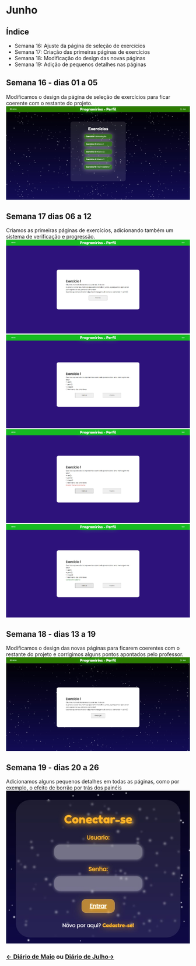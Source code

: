 # Junho

## Índice
- Semana 16: Ajuste da página de seleção de exercícios
- Semana 17: Criação das primeiras páginas de exercícios
- Semana 18: Modificação do design das novas páginas
- Semana 19: Adição de pequenos detalhes nas páginas

## Semana 16 - dias 01 a 05
Modificamos o design da página de seleção de exercícios para ficar coerente com o restante do projeto.
![SiteMenuExc2](./Imagens/Jun_01.jpg)

## Semana 17 dias 06 a 12

Criamos as primeiras páginas de exercícios, adicionando também um sistema de verificação e progressão.
![PrimeiroExercicio](./Imagens/Jun_02.jpg)
![PrimeiroExercicio1](./Imagens/Jun_02.1.jpg)
![PrimeiroExercicio2](./Imagens/Jun_02.2.jpg)
![PrimeiroExercicio3](./Imagens/Jun_02.3.jpg)

## Semana 18 - dias 13 a 19

Modificamos o design das novas páginas para ficarem coerentes com o restante do projeto e corrigimos alguns pontos apontados pelo professor.
![PrimeiroExercicioNovoDesign](./Imagens/Jun_03.jpg)

## Semana 19 - dias 20 a 26

Adicionamos alguns pequenos detalhes em todas as páginas, como por exemplo, o efeito de borrão por trás dos painéis
![EfeitoBlur](./Imagens/Jun_04.jpg)

### [← Diário de Maio](https://github.com/NatanPolsak/Programirins-by-VP/blob/main/diario/Maio.md) ou [Diário de Julho→](https://github.com/NatanPolsak/Programirins-by-VP/blob/main/diario/Julho.md)
